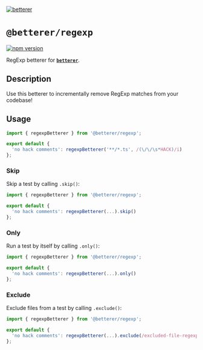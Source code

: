 [![betterer](https://github.com/phenomnomnominal/betterer/blob/master/docs/logo.png)](https://phenomnomnominal.github.io/betterer/)

# `@betterer/regexp`

[![npm version](https://img.shields.io/npm/v/@betterer/regexp.svg)](https://www.npmjs.com/package/@betterer/regexp)

RegExp betterer for [**`betterer`**](https://github.com/phenomnomnominal/betterer).

## Description

Use this betterer to incrementally remove RegExp matches from your codebase!

## Usage

```typescript
import { regexpBetterer } from '@betterer/regexp';

export default {
  'no hack comments': regexpBetterer('**/*.ts', /(\/\/\s*HACK)/i)
};
```

### Skip

Skip a test by calling `.skip()`:

```typescript
import { regexpBetterer } from '@betterer/regexp';

export default {
  'no hack comments': regexpBetterer(...).skip()
};
```

### Only

Run a test by itself by calling `.only()`:

```typescript
import { regexpBetterer } from '@betterer/regexp';

export default {
  'no hack comments': regexpBetterer(...).only()
};
```

### Exclude

Exclude files from a test by calling `.exclude()`:

```typescript
import { regexpBetterer } from '@betterer/regexp';

export default {
  'no hack comments': regexpBetterer(...).exclude(/excluded-file-regexp/)
};
```

